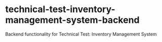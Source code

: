 # technical-test-inventory-management-system-backend
Backend functionality for Technical Test: Inventory Management System
